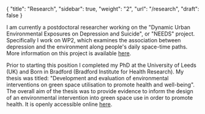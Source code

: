 {
    "title": "Research",
    "sidebar": true,
    "weight": "2",
    "url": "/research",
    "draft": false
}

I am currently a postdoctoral researcher working on the "Dynamic Urban Environmental Exposures on Depression and Suicide", or "NEEDS" project. Specifically I work on WP2, which examines the association between depression and the environment along people's daily space-time paths. More information on this project is available [here](http://needs.sites.uu.nl/).

Prior to starting this position I completed my PhD at the University of Leeds (UK) and Born in Bradford (Bradford Institute for Health Research). My thesis was titled: "Development and evaluation of environmental interventions on green space utilisation to promote health and well-being". The overall aim of the thesis was to provide evidence to inform the design of an environmental intervention into green space use in order to promote health. It is openly accessible online [here](http://etheses.whiterose.ac.uk/19839/).